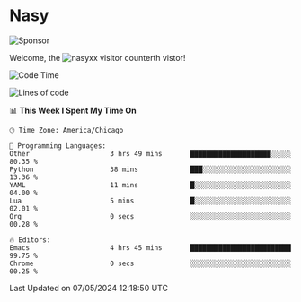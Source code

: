 # Nasy

<!--
<p align="center">
<img height="200" src="https://github-readme-stats.vercel.app/api?username=nasyxx&count_private=true&show_icons=true&theme=dracula&include_all_commits=true"/>
<img height="200" src="https://github-readme-stats.vercel.app/api/top-langs/?username=nasyxx&theme=dracula&hide=html,jupyter+notebook&count_private=true&show_icons=true"/>
</p>

  
----------------
-->

![Sponsor](https://img.shields.io/static/v1.svg?label=Sponsor&message=%E2%9D%A4&logo=GitHub&style=flat&color=pink)
 
Welcome, the ![nasyxx visitor counter](https://count.getloli.com/get/@nasyxx?theme=rule34)th vistor!
 
<!--START_SECTION:waka-->
![Code Time](http://img.shields.io/badge/Code%20Time-4%2C430%20hrs%2012%20mins-blue)

![Lines of code](https://img.shields.io/badge/From%20Hello%20World%20I%27ve%20Written-6.3%20million%20lines%20of%20code-blue)

📊 **This Week I Spent My Time On** 

```text
🕑︎ Time Zone: America/Chicago

💬 Programming Languages: 
Other                    3 hrs 49 mins       ████████████████████░░░░░   80.35 % 
Python                   38 mins             ███░░░░░░░░░░░░░░░░░░░░░░   13.36 % 
YAML                     11 mins             █░░░░░░░░░░░░░░░░░░░░░░░░   04.00 % 
Lua                      5 mins              █░░░░░░░░░░░░░░░░░░░░░░░░   02.01 % 
Org                      0 secs              ░░░░░░░░░░░░░░░░░░░░░░░░░   00.28 % 

🔥 Editors: 
Emacs                    4 hrs 45 mins       █████████████████████████   99.75 % 
Chrome                   0 secs              ░░░░░░░░░░░░░░░░░░░░░░░░░   00.25 % 
```


 Last Updated on 07/05/2024 12:18:50 UTC
<!--END_SECTION:waka-->

<!-- ![visitors](https://visitor-badge.laobi.icu/badge?page_id=nasyxx.nasyxx) -->
